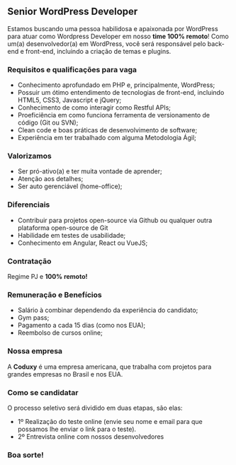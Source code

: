 ## Senior WordPress Developer

Estamos buscando uma pessoa habilidosa e apaixonada por WordPress para atuar como Wordpress Developer em nosso **time 100% remoto**! Como um(a) desenvolvedor(a) em WordPress, você será responsável pelo back-end e front-end, incluindo a criação de temas e plugins.

### Requisitos e qualificações para vaga
- Conhecimento aprofundado em PHP e, principalmente, WordPress;
- Possuir um ótimo entendimento de tecnologias de front-end, incluindo HTML5, CSS3, Javascript e jQuery;
- Conhecimento de como interagir como Restful APIs;
- Proeficiência em como funciona ferramenta de versionamento de código (Git ou SVN);
- Clean code e boas práticas de desenvolvimento de software;
- Experiência em ter trabalhado com alguma Metodologia Ágil;

### Valorizamos
- Ser pró-ativo(a) e ter muita vontade de aprender;
- Atenção aos detalhes;
- Ser auto gerenciável (home-office);

### Diferenciais
- Contribuir para projetos open-source via Github ou qualquer outra plataforma open-source de Git
- Habilidade em testes de usabilidade;
- Conhecimento em Angular, React ou VueJS;

### Contratação

Regime PJ e **100% remoto!**

### Remuneração e Benefícios

- Salário à combinar dependendo da experiência do candidato;
- Gym pass;
- Pagamento a cada 15 dias (como nos EUA);
- Reembolso de cursos online;

### Nossa empresa

A **Coduxy** é uma empresa americana, que trabalha com projetos para grandes empresas no Brasil e nos EUA.

### Como se candidatar

O processo seletivo será dividido em duas etapas, são elas:
- 1º Realização do teste online (envie seu nome e email para que possamos lhe enviar o link para o teste).
- 2º Entrevista online com nossos desenvolvedores 

### Boa sorte!
